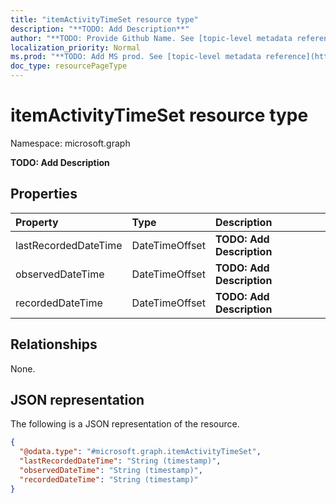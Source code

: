 ```yaml
---
title: "itemActivityTimeSet resource type"
description: "**TODO: Add Description**"
author: "**TODO: Provide Github Name. See [topic-level metadata reference](https://msgo.azurewebsites.net/add/document/guidelines/metadata.html#topic-level-metadata)**"
localization_priority: Normal
ms.prod: "**TODO: Add MS prod. See [topic-level metadata reference](https://msgo.azurewebsites.net/add/document/guidelines/metadata.html#topic-level-metadata)**"
doc_type: resourcePageType
---
```


# itemActivityTimeSet resource type

Namespace: microsoft.graph



**TODO: Add Description**

## Properties
|Property|Type|Description|
|:---|:---|:---|
|lastRecordedDateTime|DateTimeOffset|**TODO: Add Description**|
|observedDateTime|DateTimeOffset|**TODO: Add Description**|
|recordedDateTime|DateTimeOffset|**TODO: Add Description**|

## Relationships
None.

## JSON representation
The following is a JSON representation of the resource.
<!-- {
  "blockType": "resource",
  "@odata.type": "microsoft.graph.itemActivityTimeSet"
}
-->
``` json
{
  "@odata.type": "#microsoft.graph.itemActivityTimeSet",
  "lastRecordedDateTime": "String (timestamp)",
  "observedDateTime": "String (timestamp)",
  "recordedDateTime": "String (timestamp)"
}
```

